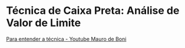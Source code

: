 # Técnica de Caixa Preta: Análise de Valor de Limite

[Para entender a técnica - Youtube Mauro de Boni](https://youtu.be/BeARZT6ns5Y?si=4sjbpdSK7Dr22fkR)